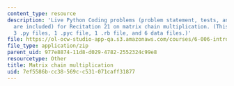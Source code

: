 ```yaml
---
content_type: resource
description: 'Live Python Coding problems (problem statement, tests, and solutions
  are included) for Recitation 21 on matrix chain multiplication. (This zip file includes:
  3 .py files, 1 .pyc file, 1 .rb file, and 6 data files.)'
file: https://ol-ocw-studio-app-qa.s3.amazonaws.com/courses/6-006-introduction-to-algorithms-spring-2008/7ef5586bcc38569cc531071caff31877_r21_parens.zip
file_type: application/zip
parent_uid: 977e8874-11d8-d029-4782-2552324c99e8
resourcetype: Other
title: Matrix chain multiplication
uid: 7ef5586b-cc38-569c-c531-071caff31877
---
```

